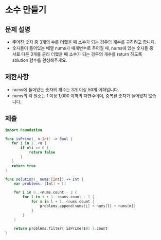 # 소수 만들기

## 문제 설명
- 주어진 숫자 중 3개의 수를 더했을 때 소수가 되는 경우의 개수를 구하려고 합니다.
- 숫자들이 들어있는 배열 nums가 매개변수로 주어질 때, nums에 있는 숫자들 중 서로 다른 3개를 골라 더했을 때 소수가 되는 경우의 개수를 return 하도록 solution 함수를 완성해주세요.

## 제한사항
- nums에 들어있는 숫자의 개수는 3개 이상 50개 이하입니다.
- nums의 각 원소는 1 이상 1,000 이하의 자연수이며, 중복된 숫자가 들어있지 않습니다.

## 제출
```swift
import Foundation

func isPrime(_ n:Int) -> Bool {
   for i in 2..<n {
       if n%i == 0 {
           return false
       }
   }
   return true
}

func solution(_ nums:[Int]) -> Int {
    var problems: [Int] = []

    for i in 0..<nums.count - 2 {
        for l in i + 1..<nums.count - 1 {
            for m in l + 1..<nums.count {
                problems.append(nums[i] + nums[l] + nums[m])
            }
        }
    }
    
    return problems.filter{ isPrime($0) }.count
}
```